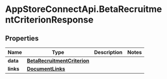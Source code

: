 # AppStoreConnectApi.BetaRecruitmentCriterionResponse

## Properties

Name | Type | Description | Notes
------------ | ------------- | ------------- | -------------
**data** | [**BetaRecruitmentCriterion**](BetaRecruitmentCriterion.md) |  | 
**links** | [**DocumentLinks**](DocumentLinks.md) |  | 


